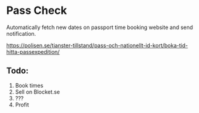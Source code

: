 # Pass Check

Automatically fetch new dates on passport time booking website and send notification.

https://polisen.se/tjanster-tillstand/pass-och-nationellt-id-kort/boka-tid-hitta-passexpedition/

## Todo:
1. Book times
2. Sell on Blocket.se
3. ???
4. Profit
